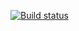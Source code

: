 [![Build status](https://ci.appveyor.com/api/projects/status/euc0lfes23t74ehp?svg=true)](https://ci.appveyor.com/project/YuliaPtitca/card-delivery-test)
